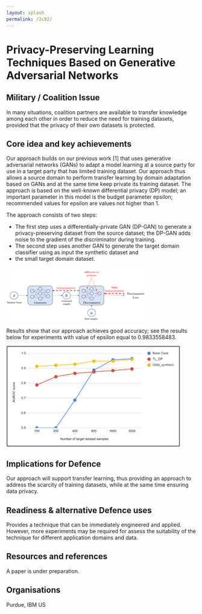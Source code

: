 ```yaml
---
layout: splash
permalink: /2c02/
---
```


# Privacy-Preserving Learning Techniques Based on Generative Adversarial Networks

## Military / Coalition Issue
In many situations, coalition partners are available to transfer knowledge among each other in order to reduce the
need for training datasets, provided that the privacy of their own datasets is protected. 

## Core idea and key achievements
Our approach builds on our previous work [1] that uses generative adversarial networks (GANs) to adapt a model
learning at a source party for use in a target party that has limited training dataset. Our approach thus allows a
source domain to perform transfer learning by domain adaptation based on GANs and at the same time keep private its
training dataset. The approach is based on the well-known differential privacy (DP) model; an important parameter in
this model is the budget parameter epsilon; recommended values for epsilon are values not higher than 1.

The approach consists of two steps:
* The first step uses a differentially-private GAN (DP-GAN) to generate a privacy-preserving dataset from the source
  dataset; the DP-GAN adds noise to the gradient of the discriminator during training.
* The second step uses another GAN to generate the target domain classifier using as input the synthetic dataset and
* the small target domain dataset. 

![image info](/dais/achievements/images/2c02-figure1.png)

Results show that our approach achieves good accuracy; see the results below for experiments with value of epsilon
equal to 0.9833558483.

![image info](/dais/achievements/images/2c02-figure2a.png)

## Implications for Defence
Our approach will support transfer learning, thus providing an approach to address the scarcity of training datasets,
while at the same time ensuring data privacy.

## Readiness & alternative Defence uses
Provides a technique that can be immediately engineered and applied. However, more experiments may be required for
assess the suitability of the technique for different application domains and data.

## Resources and references
A paper is under preparation.

## Organisations
Purdue, IBM US 
